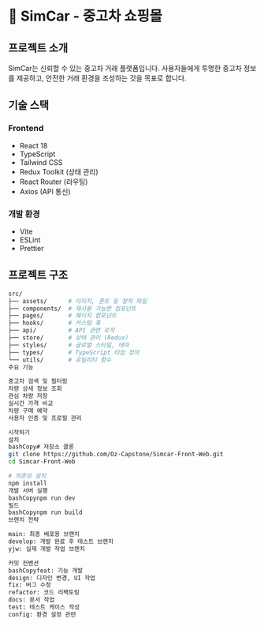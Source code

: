 # 🚗 SimCar - 중고차 쇼핑몰

## 프로젝트 소개
SimCar는 신뢰할 수 있는 중고차 거래 플랫폼입니다. 사용자들에게 투명한 중고차 정보를 제공하고, 안전한 거래 환경을 조성하는 것을 목표로 합니다.

## 기술 스택
### Frontend
* React 18
* TypeScript
* Tailwind CSS
* Redux Toolkit (상태 관리)
* React Router (라우팅)
* Axios (API 통신)

### 개발 환경
* Vite
* ESLint
* Prettier

## 프로젝트 구조
```bash
src/
├── assets/      # 이미지, 폰트 등 정적 파일
├── components/  # 재사용 가능한 컴포넌트
├── pages/       # 페이지 컴포넌트
├── hooks/       # 커스텀 훅
├── api/         # API 관련 로직
├── store/       # 상태 관리 (Redux)
├── styles/      # 글로벌 스타일, 테마
├── types/       # TypeScript 타입 정의
└── utils/       # 유틸리티 함수
주요 기능

중고차 검색 및 필터링
차량 상세 정보 조회
관심 차량 저장
실시간 가격 비교
차량 구매 예약
사용자 인증 및 프로필 관리

시작하기
설치
bashCopy# 저장소 클론
git clone https://github.com/Oz-Capstone/Simcar-Front-Web.git
cd Simcar-Front-Web

# 의존성 설치
npm install
개발 서버 실행
bashCopynpm run dev
빌드
bashCopynpm run build
브랜치 전략

main: 최종 배포용 브랜치
develop: 개발 완료 후 테스트 브랜치
yjw: 실제 개발 작업 브랜치

커밋 컨벤션
bashCopyfeat: 기능 개발
design: 디자인 변경, UI 작업
fix: 버그 수정
refactor: 코드 리팩토링
docs: 문서 작업
test: 테스트 케이스 작성
config: 환경 설정 관련

